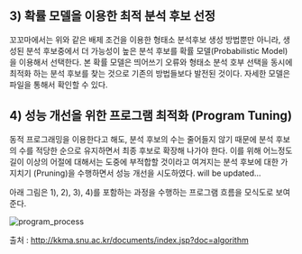 ## 3) 확률 모델을 이용한 최적 분석 후보 선정

꼬꼬마에서는 위와 같은 배제 조건을 이용한 형태소 분석후보 생성 방법뿐만 아니라, 생성된 분석 후보중에서 더 가능성이 높은 분석 후보를 확률 모델(Probabilistic Model)을 이용해서 선택한다. 본 확률 모델은 띄어쓰기 오류와 형태소 분석 호부 선택을 동시에 최적화 하는 분석 후보를 찾는 것으로 기존의 방법들보다 발전된 것이다. 자세한 모델은 파일을 통해서 확인할 수 있다.

## 4) 성능 개선을 위한 프로그램 최적화 (Program Tuning)

동적 프로그래밍을 이용한다고 해도, 분석 후보의 수는 줄어들지 않기 때문에 분석 후보의 수를 적당한 순으로 유지하면서 최종 후보로 확장해 나가야 한다. 이를 위해 어느정도 길이 이상의 어절에 대해서는 도중에 부적합할 것이라고 여겨지는 분석 후보에 대한 가지치기 (Pruning)을 수행하면서 성능 개선을 시도하였다. will be updated...

아래 그림은 1), 2), 3), 4)를 포함하는 과정을 수행하는 프로그램 흐름을 모식도로 보여준다.



![program_process](https://user-images.githubusercontent.com/38908080/49131024-d3538c00-f319-11e8-9553-fbaaa1d27a26.png)


출처 : http://kkma.snu.ac.kr/documents/index.jsp?doc=algorithm

